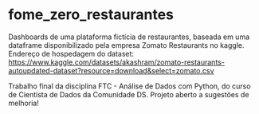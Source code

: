 # fome_zero_restaurantes
Dashboards de uma plataforma fictícia de restaurantes, baseada em uma dataframe disponibilizado pela empresa Zomato Restaurants no kaggle.
Endereço de hospedagem do dataset: https://www.kaggle.com/datasets/akashram/zomato-restaurants-autoupdated-dataset?resource=download&select=zomato.csv

Trabalho final da disciplina FTC - Análise de Dados com Python, do curso de Cientista de Dados da Comunidade DS. Projeto aberto a sugestões de melhoria!
